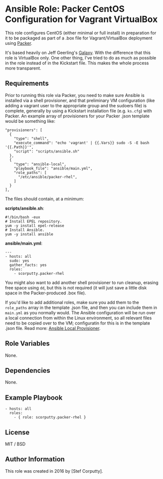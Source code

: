 # Ansible Role: Packer CentOS Configuration for Vagrant VirtualBox

This role configures CentOS (either minimal or full install) in preparation for it to be packaged as part of a .box file for Vagrant/VirtualBox deployment using [Packer](http://www.packer.io/).

It's based heavily on Jeff Geerling's [Galaxy](https://galaxy.ansible.com/geerlingguy/packer-rhel/). With the difference that this role is VirtualBox only. One other thing, I've tried to do as much as possible in the role instead of in the Kickstart file. This makes the whole process more transparent.

## Requirements

Prior to running this role via Packer, you need to make sure Ansible is installed via a shell provisioner, and that preliminary VM configuration (like adding a vagrant user to the appropriate group and the sudoers file) is complete, generally by using a Kickstart installation file (e.g. `ks.cfg`) with Packer. An example array of provisioners for your Packer .json template would be something like:

    "provisioners": [
      {
        "type": "shell",
        "execute_command": "echo 'vagrant' | {{.Vars}} sudo -S -E bash '{{.Path}}'",
        "script": "scripts/ansible.sh"
      },
      {
        "type": "ansible-local",
        "playbook_file": "ansible/main.yml",
        "role_paths": [
          "/etc/ansible/packer-rhel",
        ]
      }
    ],

The files should contain, at a minimum:

**scripts/ansible.sh**:

    #!/bin/bash -eux
    # Install EPEL repository.
    yum -y install epel-release
    # Install Ansible.
    yum -y install ansible

**ansible/main.yml**:

    ---
    - hosts: all
      sudo: yes
      gather_facts: yes
      roles:
        - scorputty.packer-rhel

You might also want to add another shell provisioner to run cleanup, erasing free space using `dd`, but this is not required (it will just save a little disk space in the Packer-produced .box file).

If you'd like to add additional roles, make sure you add them to the `role_paths` array in the template .json file, and then you can include them in `main.yml` as you normally would. The Ansible configuration will be run over a local connection from within the Linux environment, so all relevant files need to be copied over to the VM; configuratin for this is in the template .json file. Read more: [Ansible Local Provisioner](http://www.packer.io/docs/provisioners/ansible-local.html).

## Role Variables

None.

## Dependencies

None.

## Example Playbook

    - hosts: all
      roles:
        - { role: scorputty.packer-rhel }

## License

MIT / BSD

## Author Information

This role was created in 2016 by [Stef Corputty].
